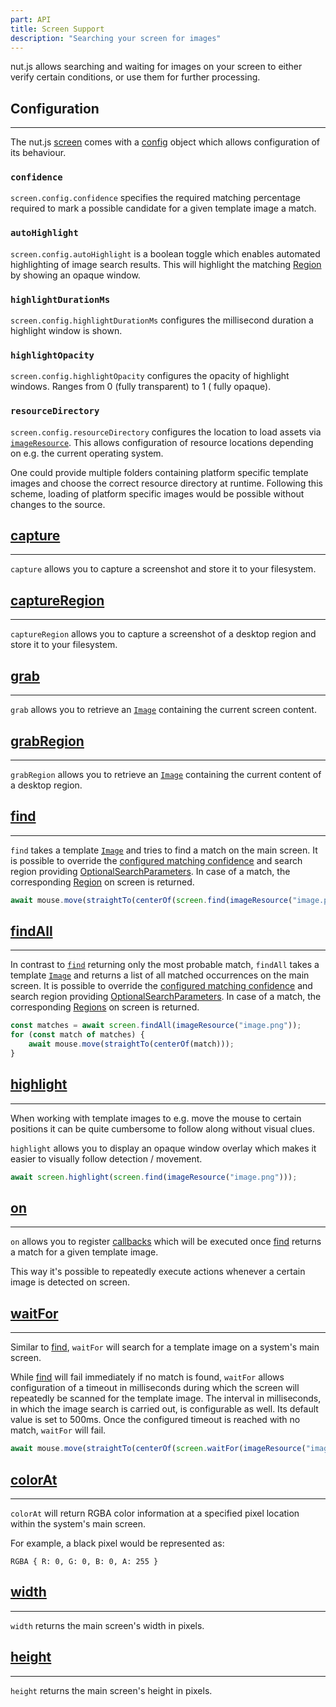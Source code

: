 ```yaml
---
part: API
title: Screen Support
description: "Searching your screen for images"
---
```


nut.js allows searching and waiting for images on your screen to either verify certain conditions, or use them for further
processing.

## Configuration

---

The nut.js [screen](https://nut-tree.github.io/apidoc/classes/screen_class.ScreenClass.html) comes with
a [config](https://nut-tree.github.io/apidoc/classes/screen_class.ScreenClass.html#config) object which allows configuration of its behaviour.

### `confidence`

`screen.config.confidence` specifies the required matching percentage required to mark a possible candidate for a given
template image a match.

### `autoHighlight`

`screen.config.autoHighlight` is a boolean toggle which enables automated highlighting of image search results. This
will highlight the matching [Region](https://nut-tree.github.io/apidoc/classes/region_class.Region.html) by showing an opaque window.

### `highlightDurationMs`

`screen.config.highlightDurationMs` configures the millisecond duration a highlight window is shown.

### `highlightOpacity`

`screen.config.highlightOpacity` configures the opacity of highlight windows. Ranges from 0 (fully transparent) to 1 (
fully opaque).

### `resourceDirectory`

`screen.config.resourceDirectory` configures the location to load assets 
via [`imageResource`](../tutorial-screen/template-images.md#loading-images-from-resource-directory). This allows
configuration of resource locations depending on e.g. the current operating system.

One could provide multiple folders containing platform specific template images and choose the correct resource directory
at runtime. Following this scheme, loading of platform specific images would be possible without changes to the source.

## [capture](https://nut-tree.github.io/apidoc/classes/screen_class.ScreenClass.html#capture)

---

`capture` allows you to capture a screenshot and store it to your filesystem.

## [captureRegion](https://nut-tree.github.io/apidoc/classes/screen_class.ScreenClass.html#captureRegion)

---

`captureRegion` allows you to capture a screenshot of a desktop region and store it to your filesystem.

## [grab](https://nut-tree.github.io/apidoc/classes/screen_class.ScreenClass.html#grab)

---

`grab` allows you to retrieve an [`Image`](../datatypes/image.md) containing the current screen content.

## [grabRegion](https://nut-tree.github.io/apidoc/classes/screen_class.ScreenClass.html#grabRegion)

---

`grabRegion` allows you to retrieve an [`Image`](../datatypes/image.md) containing the current content of a desktop region.

## [find](https://nut-tree.github.io/apidoc/classes/screen_class.ScreenClass.html#find)

---

`find` takes a template [`Image`](../datatypes/image.md) and tries to find a match on the main screen. It is possible to
override the [configured matching confidence](#confidence) and search region
providing [OptionalSearchParameters](https://nut-tree.github.io/apidoc/classes/optionalsearchparameters_class.OptionalSearchParameters.html). In case of a match,
the corresponding [Region](https://nut-tree.github.io/apidoc/classes/region_class.Region.html) on screen is returned.

```js
await mouse.move(straightTo(centerOf(screen.find(imageResource("image.png")))));
```

## [findAll](https://nut-tree.github.io/apidoc/classes/screen_class.ScreenClass.html#findAll)

---

In contrast to [`find`](screen.md) returning only the most probable match, `findAll` takes a
template [`Image`](../datatypes/image.md) and returns a list of all matched occurrences on the main screen. It is
possible to override the [configured matching confidence](#confidence) and search region
providing [OptionalSearchParameters](https://nut-tree.github.io/apidoc/classes/optionalsearchparameters_class.OptionalSearchParameters.html). In case of a match,
the corresponding [Regions](https://nut-tree.github.io/apidoc/classes/region_class.Region.html) on screen is returned.

```js
const matches = await screen.findAll(imageResource("image.png"));
for (const match of matches) {
    await mouse.move(straightTo(centerOf(match)));
}
```

## [highlight](https://nut-tree.github.io/apidoc/classes/screen_class.ScreenClass.html#highlight)

---

When working with template images to e.g. move the mouse to certain positions it can be quite cumbersome to follow along
without visual clues.

`highlight` allows you to display an opaque window overlay which makes it easier to visually follow detection /
movement.

```js
await screen.highlight(screen.find(imageResource("image.png")));
```

## [on](https://nut-tree.github.io/apidoc/classes/screen_class.ScreenClass.html#on)

---

`on` allows you to register [callbacks](https://nut-tree.github.io/apidoc/modules/screen_class.html#FindHookCallback) which will be
executed once [find](https://nut-tree.github.io/apidoc/classes/screen_class.ScreenClass.html#find) returns a match for a given template image.

This way it's possible to repeatedly execute actions whenever a certain image is detected on screen.

## [waitFor](https://nut-tree.github.io/apidoc/classes/screen_class.ScreenClass.html#waitFor)

---

Similar to [find](https://nut-tree.github.io/apidoc/classes/screen_class.ScreenClass.html#find), `waitFor` will search for a template image on a
system's main screen.

While [find](https://nut-tree.github.io/apidoc/classes/screen_class.ScreenClass.html#find) will fail immediately if no match is found, `waitFor`
allows configuration of a timeout in milliseconds during which the screen will repeatedly be scanned for the template image.
The interval in milliseconds, in which the image search is carried out, is configurable as well. Its default value is set to 500ms. 
Once the configured timeout is reached with no match, `waitFor` will fail.

```js
await mouse.move(straightTo(centerOf(screen.waitFor(imageResource("image.png"), 3000, 500))));
```

## [colorAt](https://nut-tree.github.io/apidoc/classes/screen_class.ScreenClass.html#colorAt)

---

`colorAt` will return RGBA color information at a specified pixel location within the system's main screen.

For example, a black pixel would be represented as:

```
RGBA { R: 0, G: 0, B: 0, A: 255 }
```

## [width](https://nut-tree.github.io/apidoc/classes/screen_class.ScreenClass.html#width)

---

`width` returns the main screen's width in pixels.

## [height](https://nut-tree.github.io/apidoc/classes/screen_class.ScreenClass.html#height)

---

`height` returns the main screen's height in pixels.
